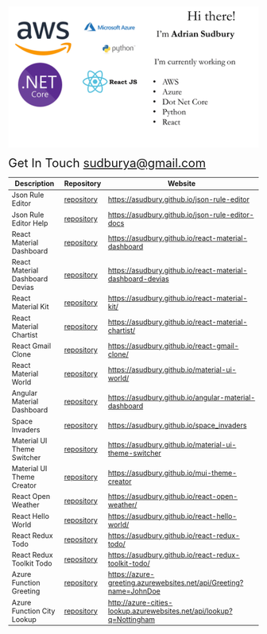 ![github message](https://github.com/asudbury/asudbury/blob/master/github-message-new.gif?raw=true)

<font size="5" style="text-align: right">Get In Touch sudburya@gmail.com</font>

| Description                     | Repository                                                                | Website                                                              |
| ------------------------------- | ------------------------------------------------------------------------- | -------------------------------------------------------------------- |
| Json Rule Editor                | [repository](https://github.com/asudbury/json-rule-editor)                | https://asudbury.github.io/json-rule-editor                          |
| Json Rule Editor Help           | [repository](https://github.com/asudbury/json-rule-editor-docs)           | https://asudbury.github.io/json-rule-editor-docs                     |
| React Material Dashboard        | [repository](https://github.com/asudbury/react-material-dashboard)        | https://asudbury.github.io/react-material-dashboard                  |
| React Material Dashboard Devias | [repository](https://github.com/asudbury/react-material-dashboard-devias) | https://asudbury.github.io/react-material-dashboard-devias           |
| React Material Kit              | [repository](https://github.com/asudbury/react-material-kit)              | https://asudbury.github.io/react-material-kit/                       |
| React Material Chartist         | [repository](https://github.com/asudbury/react-material-chartist)         | https://asudbury.github.io/react-material-chartist/                  |
| React Gmail Clone               | [repository](https://github.com/asudbury/react-gmail-clone)               | https://asudbury.github.io/react-gmail-clone/                        |
| React Material World            | [repository](https://github.com/asudbury/material-ui-world)               | https://asudbury.github.io/material-ui-world/                        |
| Angular Material Dashboard      | [repository](https://github.com/asudbury/angular-material-dashboard)      | https://asudbury.github.io/angular-material-dashboard                |
| Space Invaders                  | [repository](https://github.com/asudbury/space_invaders)                  | https://asudbury.github.io/space_invaders                            |
| Material UI Theme Switcher      | [repository](https://github.com/asudbury/material-ui-theme-switcher)      | https://asudbury.github.io/material-ui-theme-switcher                |
| Material UI Theme Creator       | [repository](https://github.com/asudbury/mui-theme-creator)               | https://asudbury.github.io/mui-theme-creator                         |
| React Open Weather              | [repository](https://github.com/asudbury/react-open-weather)              | https://asudbury.github.io/react-open-weather/                       |
| React Hello World               | [repository](https://github.com/asudbury/react-hello-world)               | https://asudbury.github.io/react-hello-world/                        |
| React Redux Todo                | [repository](https://github.com/asudbury/react-redux-todo)                | https://asudbury.github.io/react-redux-todo/                         |
| React Redux Toolkit Todo        | [repository](https://github.com/asudbury/react-redux-toolkit-todo)        | https://asudbury.github.io/react-redux-toolkit-todo/                 |
| Azure Function Greeting         | [repository](https://github.com/asudbury/Azure-Greeting)                  | https://azure-greeting.azurewebsites.net/api/Greeting?name=JohnDoe   |
| Azure Function City Lookup      | [repository](https://github.com/asudbury/Azure-City-Lookup)               | http://azure-cities-lookup.azurewebsites.net/api/lookup?q=Nottingham |
